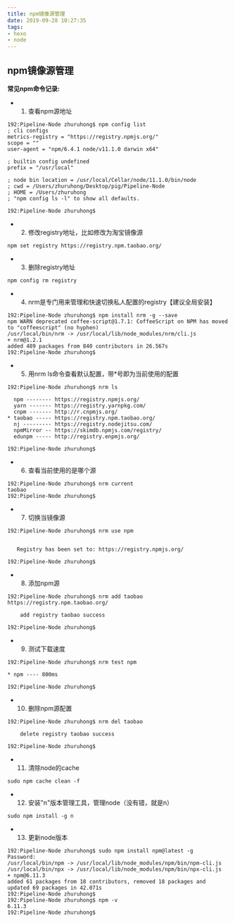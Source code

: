```yaml
---
title: npm镜像源管理
date: 2019-09-28 10:27:35
tags: 
- hexo
- node
---
```


## npm镜像源管理

**常见npm命令记录:**

* 1. 查看npm源地址

```
192:Pipeline-Node zhuruhong$ npm config list
; cli configs
metrics-registry = "https://registry.npmjs.org/"
scope = ""
user-agent = "npm/6.4.1 node/v11.1.0 darwin x64"

; builtin config undefined
prefix = "/usr/local"

; node bin location = /usr/local/Cellar/node/11.1.0/bin/node
; cwd = /Users/zhuruhong/Desktop/pig/Pipeline-Node
; HOME = /Users/zhuruhong
; "npm config ls -l" to show all defaults.

192:Pipeline-Node zhuruhong$
```


* 2. 修改registry地址，比如修改为淘宝镜像源

```
npm set registry https://registry.npm.taobao.org/
```


* 3. 删除registry地址

```
npm config rm registry
```

* 4. nrm是专门用来管理和快速切换私人配置的registry【建议全局安装】

```
192:Pipeline-Node zhuruhong$ npm install nrm -g --save
npm WARN deprecated coffee-script@1.7.1: CoffeeScript on NPM has moved to "coffeescript" (no hyphen)
/usr/local/bin/nrm -> /usr/local/lib/node_modules/nrm/cli.js
+ nrm@1.2.1
added 489 packages from 840 contributors in 26.567s
192:Pipeline-Node zhuruhong$ 
```


* 5. 用nrm ls命令查看默认配置，带*号即为当前使用的配置

```
192:Pipeline-Node zhuruhong$ nrm ls

  npm -------- https://registry.npmjs.org/
  yarn ------- https://registry.yarnpkg.com/
  cnpm ------- http://r.cnpmjs.org/
* taobao ----- https://registry.npm.taobao.org/
  nj --------- https://registry.nodejitsu.com/
  npmMirror -- https://skimdb.npmjs.com/registry/
  edunpm ----- http://registry.enpmjs.org/

192:Pipeline-Node zhuruhong$ 
```


* 6. 查看当前使用的是哪个源

```
192:Pipeline-Node zhuruhong$ nrm current
taobao
192:Pipeline-Node zhuruhong$ 
```


* 7. 切换当镜像源

```
192:Pipeline-Node zhuruhong$ nrm use npm
                        

   Registry has been set to: https://registry.npmjs.org/

192:Pipeline-Node zhuruhong$
```


* 8. 添加npm源

```
192:Pipeline-Node zhuruhong$ nrm add taobao https://registry.npm.taobao.org/

    add registry taobao success

192:Pipeline-Node zhuruhong$ 
```


* 9. 测试下载速度

```
192:Pipeline-Node zhuruhong$ nrm test npm

* npm ---- 800ms

192:Pipeline-Node zhuruhong$ 
```


* 10. 删除npm源配置

```
192:Pipeline-Node zhuruhong$ nrm del taobao

    delete registry taobao success

192:Pipeline-Node zhuruhong$ 
```


* 11. 清除node的cache

```
sudo npm cache clean -f 
```


* 12. 安装"n"版本管理工具，管理node（没有错，就是n）

```
sudo npm install -g n 
```


* 13. 更新node版本

```
192:Pipeline-Node zhuruhong$ sudo npm install npm@latest -g 
Password:
/usr/local/bin/npm -> /usr/local/lib/node_modules/npm/bin/npm-cli.js
/usr/local/bin/npx -> /usr/local/lib/node_modules/npm/bin/npx-cli.js
+ npm@6.11.3
added 61 packages from 18 contributors, removed 18 packages and updated 69 packages in 42.071s
192:Pipeline-Node zhuruhong$ 
192:Pipeline-Node zhuruhong$ npm -v
6.11.3
192:Pipeline-Node zhuruhong$ 
```
